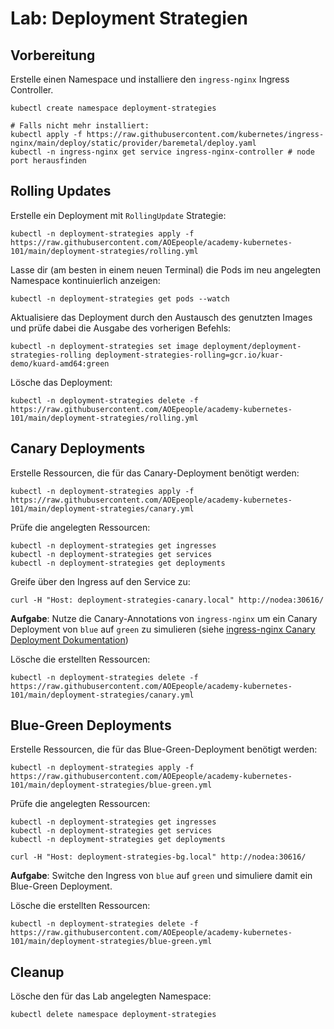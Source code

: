 # Lab: Deployment Strategien

## Vorbereitung

Erstelle einen Namespace und installiere den `ingress-nginx` Ingress Controller.

```shell
kubectl create namespace deployment-strategies

# Falls nicht mehr installiert:
kubectl apply -f https://raw.githubusercontent.com/kubernetes/ingress-nginx/main/deploy/static/provider/baremetal/deploy.yaml
kubectl -n ingress-nginx get service ingress-nginx-controller # node port herausfinden
```

## Rolling Updates

Erstelle ein Deployment mit `RollingUpdate` Strategie:

```shell
kubectl -n deployment-strategies apply -f https://raw.githubusercontent.com/AOEpeople/academy-kubernetes-101/main/deployment-strategies/rolling.yml
```

Lasse dir (am besten in einem neuen Terminal) die Pods im neu angelegten Namespace kontinuierlich anzeigen:

```shell
kubectl -n deployment-strategies get pods --watch
```

Aktualisiere das Deployment durch den Austausch des genutzten Images und prüfe dabei die Ausgabe des vorherigen Befehls:

```shell
kubectl -n deployment-strategies set image deployment/deployment-strategies-rolling deployment-strategies-rolling=gcr.io/kuar-demo/kuard-amd64:green
```

Lösche das Deployment:

```shell
kubectl -n deployment-strategies delete -f https://raw.githubusercontent.com/AOEpeople/academy-kubernetes-101/main/deployment-strategies/rolling.yml
```

## Canary Deployments

Erstelle Ressourcen, die für das Canary-Deployment benötigt werden:

```shell
kubectl -n deployment-strategies apply -f https://raw.githubusercontent.com/AOEpeople/academy-kubernetes-101/main/deployment-strategies/canary.yml
```

Prüfe die angelegten Ressourcen:

```shell
kubectl -n deployment-strategies get ingresses
kubectl -n deployment-strategies get services
kubectl -n deployment-strategies get deployments
```

Greife über den Ingress auf den Service zu:

```shell
curl -H "Host: deployment-strategies-canary.local" http://nodea:30616/
```

**Aufgabe**: Nutze die Canary-Annotations von `ingress-nginx` um ein Canary Deployment von `blue` auf `green` zu simulieren (siehe [ingress-nginx Canary Deployment Dokumentation](https://kubernetes.github.io/ingress-nginx/examples/canary/#create-ingress-pointing-to-your-canary-deployment))

Lösche die erstellten Ressourcen:

```shell
kubectl -n deployment-strategies delete -f https://raw.githubusercontent.com/AOEpeople/academy-kubernetes-101/main/deployment-strategies/canary.yml
```

## Blue-Green Deployments

Erstelle Ressourcen, die für das Blue-Green-Deployment benötigt werden:

```shell
kubectl -n deployment-strategies apply -f https://raw.githubusercontent.com/AOEpeople/academy-kubernetes-101/main/deployment-strategies/blue-green.yml
```

Prüfe die angelegten Ressourcen:

```shell
kubectl -n deployment-strategies get ingresses
kubectl -n deployment-strategies get services
kubectl -n deployment-strategies get deployments
```

```shell
curl -H "Host: deployment-strategies-bg.local" http://nodea:30616/
```

**Aufgabe**: Switche den Ingress von `blue` auf `green` und simuliere damit ein Blue-Green Deployment.

Lösche die erstellten Ressourcen:

```shell
kubectl -n deployment-strategies delete -f https://raw.githubusercontent.com/AOEpeople/academy-kubernetes-101/main/deployment-strategies/blue-green.yml
```

## Cleanup

Lösche den für das Lab angelegten Namespace:

```shell
kubectl delete namespace deployment-strategies
```
